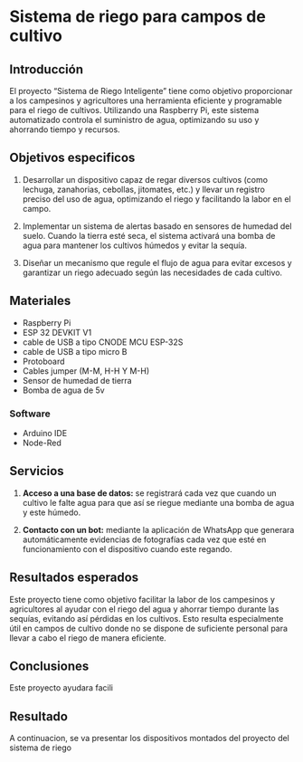# Sistema de riego para campos de cultivo


## Introducción

El proyecto “Sistema de Riego Inteligente” tiene como objetivo proporcionar a los campesinos y agricultores una herramienta eficiente y programable para el riego de cultivos. Utilizando una Raspberry Pi, este sistema automatizado controla el suministro de agua, optimizando su uso y ahorrando tiempo y recursos.


## Objetivos especificos 

1. Desarrollar un dispositivo capaz de regar diversos cultivos (como lechuga, zanahorias, cebollas, jitomates, etc.) y llevar un registro preciso del uso de agua, optimizando el riego y facilitando la labor en el campo.

2. Implementar un sistema de alertas basado en sensores de humedad del suelo. Cuando la tierra esté seca, el sistema activará una bomba de agua para mantener los cultivos húmedos y evitar la sequía.

3. Diseñar un mecanismo que regule el flujo de agua para evitar excesos y garantizar un riego adecuado según las necesidades de cada cultivo.


## Materiales

- Raspberry Pi
- ESP 32 DEVKIT V1
-  cable de USB a tipo CNODE MCU ESP-32S
-  cable de USB a tipo micro B
-  Protoboard
-  Cables jumper (M-M, H-H Y M-H)
- Sensor de humedad de tierra
- Bomba de agua de 5v


### Software

-  Arduino IDE
-  Node-Red


## Servicios
1.  **Acceso a una base de datos:** se registrará cada vez que cuando un cultivo le falte agua para que así se riegue mediante una bomba de agua y este húmedo.

2.  **Contacto con un bot:** mediante la aplicación de WhatsApp que generara automáticamente evidencias de fotografías cada vez que esté en funcionamiento con el dispositivo cuando este regando.


## Resultados esperados
Este proyecto tiene como objetivo facilitar la labor de los campesinos y agricultores al ayudar con el riego del agua y ahorrar tiempo durante las sequías, evitando así pérdidas en los cultivos. Esto resulta especialmente útil en campos de cultivo donde no se dispone de suficiente personal para llevar a cabo el riego de manera eficiente.


## Conclusiones
Este proyecto ayudara facili

## Resultado 
A continuacion, se va presentar los dispositivos montados del proyecto del sistema de riego 

